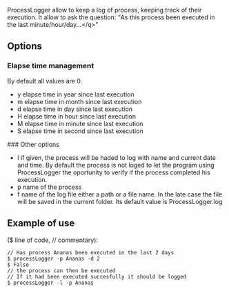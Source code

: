 ProcessLogger allow to keep a log of process, keeping track of their execution.
 It allow to ask the question:
   <q>As this process been executed in the last minute/hour/day...\</q>


## Options
### Elapse time management
By default all values are 0.
 <ul>
  <li>y elapse time in year since last execution </li>

<li> m elapse time in month since last execution </li>
<li> d elapse time in day since last execution </li>
<li> H elapse time in hour since last execution </li>
<li> M elapse time in minute since last execution </li>
<li> S elapse time in second since last execution </li>
</ul> 
### Other options
<ul>
<li> l if given, the process will be haded to log with name and current date and time. By default the process is not loged to let the program using ProcessLogger the oportunity to verify if the process completed his execution. </li>
<li> p name of the process  </li>
<li> f name of the log file either a path or a file name. In the late case the file will be saved in the current folder. Its default value is ProcessLogger.log </li>
</ul>

## Example of use 
($ line of code, // commentary):

```shell
// Has process Ananas been executed in the last 2 days 
$ processLogger -p Ananas -d 2
$ False
// the process can then be executed
// If it had been executed succesfully it should be logged
$ processLogger -l -p Ananas
```
